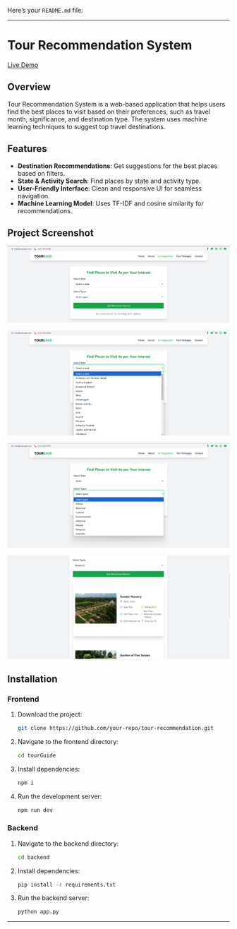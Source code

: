 Here’s your `README.md` file:  

---

# Tour Recommendation System  

[Live Demo](https://tour-recommendation-nu.vercel.app/)  

## Overview  

Tour Recommendation System is a web-based application that helps users find the best places to visit based on their preferences, such as travel month, significance, and destination type. The system uses machine learning techniques to suggest top travel destinations.  

## Features  

- **Destination Recommendations**: Get suggestions for the best places based on filters.  
- **State & Activity Search**: Find places by state and activity type.  
- **User-Friendly Interface**: Clean and responsive UI for seamless navigation.  
- **Machine Learning Model**: Uses TF-IDF and cosine similarity for recommendations.  

## Project Screenshot  

![alt text](image.png)

![alt text](image-1.png)

![alt text](image-2.png)

![alt text](image-3.png)
## Installation  

### Frontend  

1. Download the project:  
   ```bash
   git clone https://github.com/your-repo/tour-recommendation.git
   ```  
2. Navigate to the frontend directory:  
   ```bash
   cd tourGuide
   ```  
3. Install dependencies:  
   ```bash
   npm i
   ```  
4. Run the development server:  
   ```bash
   npm run dev
   ```  

### Backend  

1. Navigate to the backend directory:  
   ```bash
   cd backend
   ```  
2. Install dependencies:  
   ```bash
   pip install -r requirements.txt
   ```  
3. Run the backend server:  
   ```bash
   python app.py
   ```  

---
